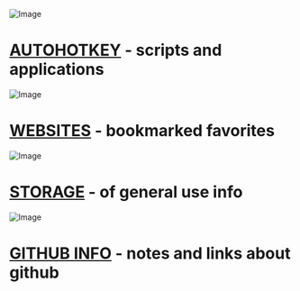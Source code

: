 
![Image](http://www.iconninja.com/files/325/698/417/h-icon.png)
# [AUTOHOTKEY](https://pauljohnsgit.github.io/AutoHotKey/) - scripts and applications

![Image](http://www.iconninja.com/files/189/709/205/favorites-bookmark-google-bookmarks-icon.png)
# [WEBSITES](Websites.md) - bookmarked favorites

![Image](http://www.iconninja.com/files/921/194/481/storage-folder-cloud-storage-cloud-icloud-mac-icon.png)
# [STORAGE](Storage/Storage.md) - of general use info

![Image](http://www.iconninja.com/files/631/349/303/logo-connection-network-social-github-icon.png)
# [GITHUB INFO](ExamplePage.md) - notes and links about github
